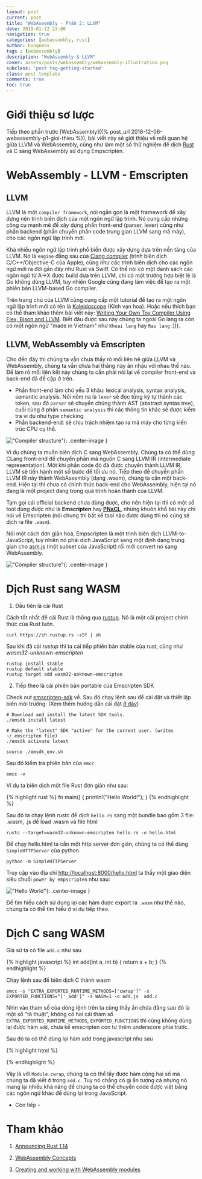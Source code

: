```yaml
---
layout: post
current: post
title: "WebAseembly - Phần 2: LLVM" 
date: 2019-01-12 23:00
navigation: true
categories: [webassembly, rust]
author: hungneox
tags : [webassembly]
description: "WebAssembly & LLVM"
cover: assets/posts/webassembly/webassembly-illustration.png
subclass: 'post tag-getting-started'
class: post-template
comments: true
toc: true
---
```


# Giới thiệu sơ lược

Tiếp theo phần trước [WebAssembly]({% post_url 2018-12-06-webassembly-p1-gioi-thieu %}), bài viết này sẽ giới thiệu về mối quan hệ giữa LLVM và WebAssembly, cũng như làm một số thử nghiệm để dịch [Rust](https://blog.rust-lang.org/2016/12/22/Rust-1.14.html) và C sang WebAssembly sử dụng Empscripten.

# WebAssembly - LLVM - Emscripten

## LLVM

LLVM là một `compiler framework`, nói ngắn gọn là một framework để xây dựng nên trình biên dịch của một ngôn ngữ lập trình. Nó cung cấp những công cụ mạnh mẽ để xây dựng phần front-end (parser, lexer) cũng như phần backend (phần chuyển phần code trung gian LLVM sang mã máy), cho các ngôn ngữ lập trình mới.

Khá nhiều ngôn ngữ lập trình phổ biến được xây dựng dựa trên nền tảng của LLVM. Nó là `engine` đằng sau của [Clang compiler](https://clang.llvm.org/get_started.html) (trình biên dịch C/C++/Objective-C của Apple), cũng như các trình biên dịch cho các ngôn ngữ mới ra đời gần đây như Rust và Switf. Có thể nói có một danh sách các ngôn ngữ từ A->X được build dựa trên LLVM, chỉ có một trường hợp biệt lệ là Go không dùng LLVM, tuy nhiên Google cũng đang làm việc để tạo ra một phiên bản LLVM-based Go compiler.

Trên trang chủ của LLVM cũng cung cấp một tutorial để tạo ra một ngôn ngữ lập trình mới có tên là [Kaleidoscope](https://llvm.org/docs/tutorial/index.html) (Kính vạn hoa). Hoặc nếu thích bạn có thể tham khảo thêm bài viết này: [Writing Your Own Toy Compiler Using Flex, Bison and LLVM](https://gnuu.org/2009/09/18/writing-your-own-toy-compiler/). Biết đâu được sau này chúng ta ngoài Go lang ra còn có một ngôn ngữ "made in Vietnam" như `Khoai lang` hay `Rau lang` :))).

## LLVM, WebAssembly và Emscripten

Cho đến đây thì chúng ta vẫn chưa thấy rõ mối liên hệ giữa LLVM và WebAssembly, chúng ta vẫn chưa hai thằng này ăn nhậu với nhau thế nào. Để làm rõ mối liên kết này chúng ta cần phải nói lại về compiler front-end và back-end đã đề cập ở trên.


- Phần front-end làm chủ yếu 3 khâu: lexical analysis, syntax analysis, semantic analysis. Nói nôm na là `lexer` sẽ đọc từng ký tự thành các token, sau đó `parser` sẽ chuyển chúng thành AST (abstract syntas tree), cuối cùng ở phần `semantic analysis` thì các thông tin khác sẽ được kiểm tra ví dụ như type checking.
- Phần backend-end: sẽ chịu trách nhiệm tạo ra mã máy cho từng kiến trúc CPU cụ thể.

!["Compiler structure"](/assets/posts/webassembly/compiler-structure.png){: .center-image }

Ví dụ chúng ta muốn biên dịch C sang WebAssembly. Chúng ta có thể dùng CLang front-end để chuyển phần mã nguồn C sang LLVM IR (intermediate representation). Một khi phần code đó đã được chuyển thành LLVM IR, LLVM sẽ tiến hành một số bước để tối ưu nó. Tiếp theo để chuyển phần LLVM IR này thành WebAssembly (dạng .wasm), chúng ta cần một back-end. Hiện tại thì chưa có chính thức back-end cho WebAssembly, hiện tại nó đang là một project đang trong quá trình hoàn thành của LLVM. 

Tạm gọi cái official backend chưa dùng được, cho nên hiện tại thì có một số tool dùng được như là **Emscripten** hay [**PNaCL**](http://gonacl.com/), nhưng khuôn khổ bài này chỉ nói về Emscripten (nói chung thì bất kể tool nào được dùng thì nó cũng sẽ dịch ra file `.wasm`).

Nói một cách đơn giản hoá, Empscripten là một trình biên dịch LLVM-to-JavaScript, tuy nhiên nó phải dịch JavaScript sang một định dạng trung gian cho [asm.js](https://www.wikiwand.com/en/Asm.js) (một subset của JavaScript) rồi mới convert nó sang WebAssembly.

!["Compiler structure"](/assets/posts/webassembly/llvm-ir-wasm.png){: .center-image }

# Dịch Rust sang WASM

1. Đầu tiên là cài Rust

Cách tốt nhất để cài Rust là thông qua [rustup](https://rustup.rs/). Nó là một cái project chính thức của Rust luôn.

```
curl https://sh.rustup.rs -sSf | sh
```

Sau khi đã cài *rustup* thì ta cài tiếp phiên bản stable của rust, cũng như *wasm32-unknown-emscripten*

```
rustup install stable
rustup default stable
rustup target add wasm32-unknown-emscripten
```

2. Tiếp theo là cài phiên bản portable của Emscripten SDK

Check out [emscripten-sdk](https://github.com/juj/emsdk) về. Sau đó chạy lệnh sau để cài đặt và thiết lập biến môi trường. (Xem thêm hướng dẫn cài đặt [ở đây]((http://kripken.github.io/emscripten-site/docs/getting_started/downloads.html#download-and-install)))

```
# Download and install the latest SDK tools.
./emsdk install latest

# Make the "latest" SDK "active" for the current user. (writes ~/.emscripten file)
./emsdk activate latest

source ./emsdk_env.sh
```

Sau đó kiểm tra phiên bản của `emcc`

```
emcc -v
```

Ví dụ ta biên dịch một file Rust đơn giản như sau:

{% highlight rust %}
fn main() {
    println!("Hello World!");
}
{% endhighlight %}

Sau đó ta chạy lệnh rustc để dịch `hello.rs` sang một bundle bao gồm 3 file: .wasm, .js để load .wasm và file html

```
rustc --target=wasm32-unknown-emscripten hello.rs -o hello.html
```

Để chạy hello.html ta cần một http server đơn giản, chúng ta có thể dùng `SimpleHTTPServer` của python.

```
python -m SimpleHTTPServer
```

Truy cập vào địa chỉ [http://localhost:8000/hello.html](http://localhost:8000/hello.html) ta thấy một giao diện siêu chuối `power by empscripten` như sau:


!["Hello World"](/assets/posts/webassembly/helloworld.jpg){: .center-image }


Để tìm hiểu cách sử dụng lại các hàm được export ra `.wasm` như thế nào, chúng ta có thể tìm hiểu ở ví dụ tiếp theo.

# Dịch C sang WASM

Giả sử ta có file `add.c` như sau

{% highlight javascript %}
int add(int a, int b) {
  return a + b;
}
{% endhighlight %}


Chạy lệnh sau để biên dịch C thành wasm

```
emcc -s "EXTRA_EXPORTED_RUNTIME_METHODS=['cwrap']" -s EXPORTED_FUNCTIONS="['_add']" -s WASM=1 -o add.js  add.c
```
Nhìn vào tham số của dòng lệnh trên ta cũng thấy ẩn chứa đằng sau đó là một số "tà thuật", không có hai cái tham số `EXTRA_EXPORTED_RUNTIME_METHODS`, `EXPORTED_FUNCTIONS` thì cũng không dùng lại được hàm `add`, chưa kể emscripten còn tự thêm underscore phía trước.

Sau đó ta có thể dùng lại hàm add trong javascript như sau

{% highlight html %}
<html>
<head>
  <script src="add.js"></script>
  <script>
      Module.onRuntimeInitialized = _ => {
        const add = Module.cwrap('add', 'number', 'number');
        console.log(add(89, 29))
      }
  </script>
</head>
<body>

</body>
</html>
{% endhighlight %}

Vậy là với `Module.cwrap`, chúng ta có thể lấy được hàm cộng hai số mà chúng ta đã viết ở trong `add.c`. Tuy nó chẳng có gì ấn tượng cả nhưng nó mang lại nhiều khả năng để chúng ta có thể chuyển code được viết bằng các ngôn ngữ khác để dùng lại trong JavaScript.

- Còn tiếp -

# Tham khảo

1. [Announcing Rust 1.14](https://blog.rust-lang.org/2016/12/22/Rust-1.14.html)

2. [WebAssembly Concepts](https://developer.mozilla.org/en-US/docs/WebAssembly/Concepts)

3. [Creating and working with WebAssembly modules](https://hacks.mozilla.org/2017/02/creating-and-working-with-webassembly-modules/)